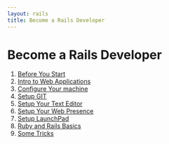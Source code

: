```yaml
---
layout: rails
title: Become a Rails Developer
---
```


Become a Rails Developer
===

1. [Before You Start](Before_Starting.html)
1. [Intro to Web Applications](How_Web_Works.html)
1. [Configure Your machine](Machine_Setup.html)
1. [Setup GIT](Git_Basics.html)
1. [Setup Your Text Editor](Text_Editor.html)
1. [Setup Your Web Presence](Web_Presence.html)
1. [Setup LaunchPad](LaunchPad.html)
1. [Ruby and Rails Basics](Rails_Basics.html)
1. [Some Tricks](Tricks.html)
